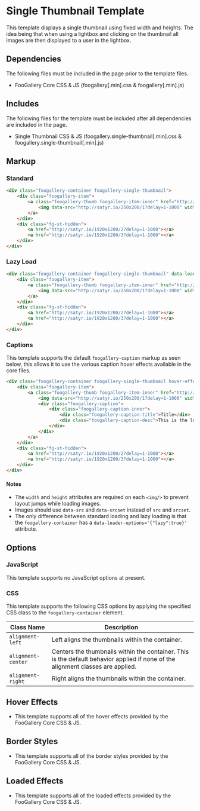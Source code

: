# Single Thumbnail Template

This template displays a single thumbnail using fixed width and heights. The idea being that when using a lightbox and clicking on the thumbnail all images are then displayed to a user in the lightbox.

## Dependencies

The following files must be included in the page prior to the template files.

- FooGallery Core CSS & JS (foogallery[.min].css & foogallery[.min].js)

## Includes

The following files for the template must be included after all dependencies are included in the page.

- Single Thumbnail CSS & JS (foogallery.single-thumbnail[.min].css & foogallery.single-thumbnail[.min].js)

## Markup

### Standard

```html
<div class="foogallery-container foogallery-single-thumbnail">
	<div class="foogallery-item">
		<a class="foogallery-thumb foogallery-item-inner" href="http://satyr.io/1920x1200/1?delay=1-1000">
			<img data-src="http://satyr.io/250x200/1?delay=1-1000" width="250" height="200" data-srcset="http://satyr.io/500x400/1?delay=1-1000 500w,http://satyr.io/750x600/1?delay=1-1000 750w" />
		</a>
	</div>
	<div class="fg-st-hidden">
		<a href="http://satyr.io/1920x1200/2?delay=1-1000"></a>
		<a href="http://satyr.io/1920x1200/3?delay=1-1000"></a>
	</div>
</div>
```

### Lazy Load

```html
<div class="foogallery-container foogallery-single-thumbnail" data-loader-options='{"lazy":true}'>
	<div class="foogallery-item">
		<a class="foogallery-thumb foogallery-item-inner" href="http://satyr.io/1920x1200/1?delay=1-1000">
			<img data-src="http://satyr.io/250x200/1?delay=1-1000" width="250" height="200" data-srcset="http://satyr.io/500x400/1?delay=1-1000 500w,http://satyr.io/750x600/1?delay=1-1000 750w" />
		</a>
	</div>
	<div class="fg-st-hidden">
		<a href="http://satyr.io/1920x1200/2?delay=1-1000"></a>
		<a href="http://satyr.io/1920x1200/3?delay=1-1000"></a>
	</div>
</div>
```

### Captions

This template supports the default `foogallery-caption` markup as seen below, this allows it to use the various caption hover effects available in the core files.

```html
<div class="foogallery-container foogallery-single-thumbnail hover-effect-caption hover-caption-simple-always">
	<div class="foogallery-item">
		<a class="foogallery-thumb foogallery-item-inner" href="http://satyr.io/1920x1200/1?delay=1-1000">
			<img data-src="http://satyr.io/250x200/1?delay=1-1000" width="250" height="200" data-srcset="http://satyr.io/500x400/1?delay=1-1000 500w,http://satyr.io/750x600/1?delay=1-1000 750w" />
			<div class="foogallery-caption">
				<div class="foogallery-caption-inner">
					<div class="foogallery-caption-title">Title</div>
					<div class="foogallery-caption-desc">This is the longer description for the image.</div>
				</div>
			</div>
		</a>
	</div>
	<div class="fg-st-hidden">
		<a href="http://satyr.io/1920x1200/2?delay=1-1000"></a>
		<a href="http://satyr.io/1920x1200/3?delay=1-1000"></a>
	</div>
</div>
```

#### Notes

- The `width` and `height` attributes are required on each `<img/>` to prevent layout jumps while loading images.
- Images should use `data-src` and `data-srcset` instead of `src` and `srcset`.
- The only difference between standard loading and lazy loading is that the `foogallery-container` has a `data-loader-options='{"lazy":true}'` attribute.

## Options

### JavaScript

This template supports no JavaScript options at present.

### CSS

This template supports the following CSS options by applying the specified CSS class to the `foogallery-container` element.

| Class Name         | Description                                                                                                                          |
|--------------------|--------------------------------------------------------------------------------------------------------------------------------------|
| `alignment-left`   | Left aligns the thumbnails within the container.                                                                                     |
| `alignment-center` | Centers the thumbnails within the container. This is the default behavior applied if none of the alignment classes are applied.      |
| `alignment-right`  | Right aligns the thumbnails within the container.                                                                                    |

## Hover Effects

- This template supports all of the hover effects provided by the FooGallery Core CSS & JS.

## Border Styles

- This template supports all of the border styles provided by the FooGallery Core CSS & JS.

## Loaded Effects

- This template supports all of the loaded effects provided by the FooGallery Core CSS & JS.